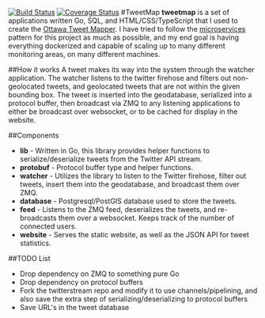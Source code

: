 [![Build Status](https://travis-ci.org/cdn-madness/tweetmap.svg)](https://travis-ci.org/cdn-madness/tweetmap) [![Coverage Status](https://coveralls.io/repos/cdn-madness/tweetmap/badge.svg)](https://coveralls.io/r/cdn-madness/tweetmap)
#TweetMap
**tweetmap** is a set of applications written Go, SQL, and HTML/CSS/TypeScript that I used to create the [Ottawa Tweet Mapper](http://tweet.alexurquhart.com). I have tried to follow the [microservices](http://microservices.io) pattern for this project as much as possible, and my end goal is having everything dockerized and capable of scaling up to many different monitoring areas, on many different machines.

##How it works
A tweet makes its way into the system through the watcher application. The watcher listens to the twitter firehose and filters out non-geolocated tweets, and geolocated tweets that are not within the given bounding box. The tweet is inserted into the geodatabase, serialized into a protocol buffer, then broadcast via ZMQ to any listening applications to either be broadcast over websocket, or to be cached for display in the website.

##Components
+ **lib** - Written in Go, this library provides helper functions to serialize/deserialize tweets from the Twitter API stream.
+ **protobuf** - Protocol buffer type and helper functions.
+ **watcher** - Utilizes the library to listen to the Twitter firehose, filter out tweets, insert them into the geodatabase, and broadcast them over ZMQ.
+ **database** - Postgresql/PostGIS database used to store the tweets.
+ **feed** - Listens to the ZMQ feed, deserializes the tweets, and re-broadcasts them over a websocket. Keeps track of the number of connected users.
+ **website** - Serves the static website, as well as the JSON API for tweet statistics.

##TODO List
+ Drop dependency on ZMQ to something pure Go
+ Drop dependency on protocol buffers
+ Fork the twitterstream repo and modify it to use channels/pipelining, and also save the extra step of serializing/deserializing to protocol buffers
+ Save URL's in the tweet database
